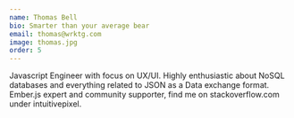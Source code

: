```yaml
---
name: Thomas Bell
bio: Smarter than your average bear
email: thomas@wrktg.com
image: thomas.jpg
order: 5
---
```


Javascript Engineer with focus on UX/UI. Highly enthusiastic about NoSQL databases and everything related to JSON as a Data exchange format. Ember.js expert and community supporter, find me on stackoverflow.com under intuitivepixel.	